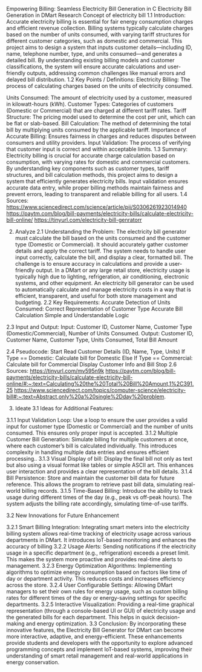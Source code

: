 Empowering Billing: Seamless Electricity Bill Generation in C
Electricity Bill Generation in DMart 
   Research
Concept of electricity bill
1.1 Introduction:
Accurate electricity billing is essential for fair energy consumption charges and efficient revenue collection. Billing systems typically calculate charges based on the number of units consumed, with varying tariff structures for different customer categories, such as domestic and commercial. This project aims to design a system that inputs customer details—including ID, name, telephone number, type, and units consumed—and generates a detailed bill. By understanding existing billing models and customer classifications, the system will ensure accurate calculations and user-friendly outputs, addressing common challenges like manual errors and delayed bill distribution.
1.2 Key Points / Definitions:
Electricity Billing: The process of calculating charges based on the units of electricity consumed.


Units Consumed: The amount of electricity used by a customer, measured in kilowatt-hours (kWh).
Customer Types: Categories of customers (Domestic or Commercial) that are charged at different tariff rates.
Tariff Structure: The pricing model used to determine the cost per unit, which can be flat or slab-based.
Bill Calculation: The method of determining the total bill by multiplying units consumed by the applicable tariff.
Importance of Accurate Billing: Ensures fairness in charges and reduces disputes between consumers and utility providers.
Input Validation: The process of verifying that customer input is correct and within acceptable limits.
1.3 Summary:
Electricity billing is crucial for accurate charge calculation based on consumption, with varying rates for domestic and commercial customers. By understanding key components such as customer types, tariff structures, and bill calculation methods, this project aims to design a system that efficiently generates electricity bills. Input validation ensures accurate data entry, while proper billing methods maintain fairness and prevent errors, leading to transparent and reliable billing for all users.
1.4 Sources:
https://www.sciencedirect.com/science/article/pii/S0306261923014940  
https://paytm.com/blog/bill-payments/electricity-bills/calculate-electricity-bill-online/ 
https://tinyurl.com/electricity-bill-genratorr 

 
 2. Analyze
2.1 Understanding the Problem:
 The electricity bill generator must calculate the bill based on the units consumed and the customer type (Domestic or Commercial). It should accurately gather customer details and apply the correct tariff. The system needs to handle user input correctly, calculate the bill, and display a clear, formatted bill. The challenge is to ensure accuracy in calculations and provide a user-friendly output. In a DMart or any large retail store, electricity usage is typically high due to lighting, refrigeration, air conditioning, electronic systems, and other equipment. An electricity bill generator can be used to automatically calculate and manage electricity costs in a way that is efficient, transparent, and useful for both store management and budgeting.
2.2 Key Requirements:
Accurate Detection of Units Consumed:
Correct Representation of Customer Type
Accurate Bill Calculation
Simple and Understandable Logic


2.3 Input and Output:
Input:
Customer ID, Customer Name, Customer Type (Domestic/Commercial), Number of Units Consumed.
Output:
Customer ID, Customer Name, Customer Type, Units Consumed, Total Bill Amount

2.4 Pseudocode:
Start
Read Customer Details (ID, Name, Type, Units)
If Type == Domestic:
    Calculate bill for Domestic
Else If Type == Commercial:
    Calculate bill for Commercial
Display Customer Info and Bill
Stop
2.6 Sources:
https://tinyurl.com/mv595n9k 
https://paytm.com/blog/bill-payments/electricity-bills/calculate-electricity-bill-online/#:~:text=Calculating%20the%20Total%20Bill%20Amount,1%2C391.25 
https://www.sciencedirect.com/topics/computer-science/electricity-bill#:~:text=Abstract,only%20a%20single%2Dday%20problem. 






3. Ideate
3.1 Ideas for Additional Features:

 3.1.1 Input Validation Loop:
 Use a loop to ensure the user provides a valid input for customer type (Domestic or Commercial) and the number of units consumed. This ensures only proper input is accepted.
3.1.2 Multiple Customer Bill Generation:
 Simulate billing for multiple customers at once, where each customer’s bill is calculated individually. This introduces complexity in handling multiple data entries and ensures efficient processing..
3.1.3 Visual Display of bill:
 Display the final bill not only as text but also using a visual format like tables or simple ASCII art. This enhances user interaction and provides a clear representation of the bill details.
3.1.4 Bill Persistence:                   Store and maintain the customer bill data for future reference. This allows the program to retrieve past bill data, simulating real-world billing records.
3.1.5 Time-Based Billing:
Introduce the ability to track usage during different times of the day (e.g., peak vs off-peak hours). The system adjusts the billing rate accordingly, simulating time-of-use tariffs.


3.2 New Innovations for Future Enhancement


 3.2.1 Smart Billing Integration:                                                                          Integrating smart meters into the electricity billing system allows real-time tracking of electricity usage across various departments in DMart. It introduces IoT-based monitoring and enhances the accuracy of billing
3.2.2 Usage Alerts:
 Sending notifications if the electricity usage in a specific department (e.g., refrigeration) exceeds a preset limit. This makes the system more proactive and provides real-time alerts to management.
3.2.3  Energy Optimization Algorithms:                                   Implementing algorithms to optimize energy consumption based on factors like time of day or department activity. This reduces costs and increases efficiency across the store.
3.2.4 User Configurable Settings:
Allowing DMart managers to set their own rules for energy usage, such as custom billing rates for different times of the day or energy-saving settings for specific departments.
3.2.5 Interactive Visualization:
Providing a real-time graphical representation (through a console-based UI or GUI) of electricity usage and the generated bills for each department. This helps in quick decision-making and energy optimization.
3.3 Conclusion:
By incorporating these innovative features, the Electricity Bill Generator for DMart can become more interactive, adaptive, and energy-efficient. These enhancements provide students and developers with the opportunity to explore advanced programming concepts and implement IoT-based systems, improving their understanding of smart retail management and real-world applications in energy conservation.
